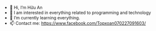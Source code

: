 - 👋 Hi, I’m Hữu An 
- 👀 I am interested in everything related to programming and technology
- 🌱 I’m currently learning everything.
- 📫 Contact me: https://www.facebook.com/Topxoan070227091603/

<!---
annguyenhuu0702/annguyenhuu0702 is a ✨ special ✨ repository because its `README.md` (this file) appears on your GitHub profile.
You can click the Preview link to take a look at your changes.
--->

